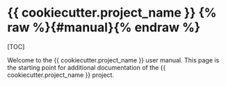 # {{ cookiecutter.project_name }} {% raw %}{#manual}{% endraw %}

[TOC]

Welcome to the {{ cookiecutter.project_name }} user manual.
This page is the starting point for additional documentation of the {{ cookiecutter.project_name }} project.

